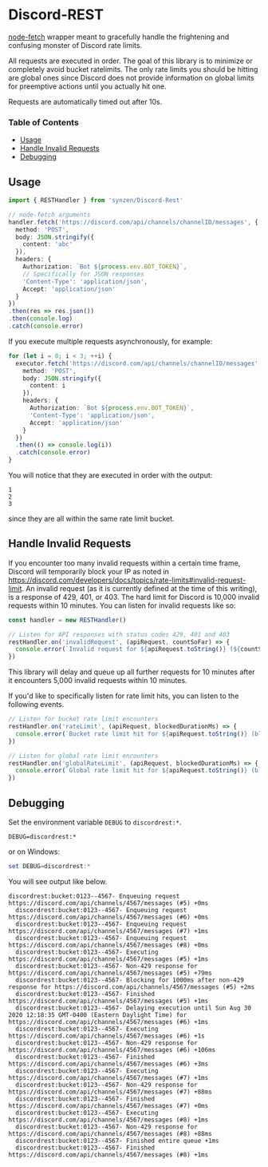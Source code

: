 # Discord-REST

[node-fetch](https://github.com/node-fetch/node-fetch) wrapper meant to gracefully handle the frightening and confusing monster of Discord rate limits.

All requests are executed in order. The goal of this library is to minimize or completely avoid bucket ratelimits. The only rate limits you should be hitting are global ones since Discord does not provide information on global limits for preemptive actions until you actually hit one.

Requests are automatically timed out after 10s.

### Table of Contents
* [Usage](#usage)
* [Handle Invalid Requests](#handle-invalid-requests)
* [Debugging](#debugging)

## Usage
```ts
import { RESTHandler } from 'synzen/Discord-Rest'

// node-fetch arguments
handler.fetch('https://discord.com/api/channels/channelID/messages', {
  method: 'POST',
  body: JSON.stringify({
    content: 'abc'
  }),
  headers: {
    Authorization: `Bot ${process.env.BOT_TOKEN}`,
    // Specifically for JSON responses
    'Content-Type': 'application/json',
    Accept: 'application/json'
  }
})
.then(res => res.json())
.then(console.log)
.catch(console.error)
```
If you execute multiple requests asynchronously, for example:
```ts
for (let i = 0; i < 3; ++i) {
  executor.fetch('https://discord.com/api/channels/channelID/messages', {
    method: 'POST',
    body: JSON.stringify({
      content: i
    }),
    headers: {
      Authorization: `Bot ${process.env.BOT_TOKEN}`,
      'Content-Type': 'application/json',
      Accept: 'application/json'
    }
  })
  .then(() => console.log(i))
  .catch(console.error)
}
```
You will notice that they are executed in order with the output:

```shell
1
2
3
```
since they are all within the same rate limit bucket.

## Handle Invalid Requests

If you encounter too many invalid requests within a certain time frame, Discord will temporarily block your IP as noted in https://discord.com/developers/docs/topics/rate-limits#invalid-request-limit. An invalid request (as it is currently defined at the time of this writing), is a response of 429, 401, or 403. The hard limit for Discord is 10,000 invalid requests within 10 minutes. You can listen for invalid requests like so:

```ts
const handler = new RESTHandler()

// Listen for API responses with status codes 429, 401 and 403
restHandler.on('invalidRequest', (apiRequest, countSoFar) => {
  console.error(`Invalid request for ${apiRequest.toString()} (${countSoFar} total within 10 minutes)`)
})
```

This library will delay and queue up all further requests for 10 minutes after it encounters 5,000 invalid requests within 10 minutes.

If you'd like to specifically listen for rate limit hits, you can listen to the following events.

```ts
// Listen for bucket rate limit encounters
restHandler.on('rateLimit', (apiRequest, blockedDurationMs) => {
  console.error(`Bucket rate limit hit for ${apiRequest.toString()} (blocked for ${blockedDurationMs}ms)`)
})

// Listen for global rate limit encounters
restHandler.on('globalRateLimit', (apiRequest, blockedDurationMs) => {
  console.error(`Global rate limit hit for ${apiRequest.toString()} (blocked for ${blockedDurationMs}ms)`)
})
```

## Debugging

Set the environment variable `DEBUG` to `discordrest:*`.

```shell
DEBUG=discordrest:*
```
or on Windows:
```powershell
set DEBUG=discordrest:*
```
You will see output like below.
```shell
discordrest:bucket:0123--4567- Enqueuing request https://discord.com/api/channels/4567/messages (#5) +0ms
  discordrest:bucket:0123--4567- Enqueuing request https://discord.com/api/channels/4567/messages (#6) +0ms
  discordrest:bucket:0123--4567- Enqueuing request https://discord.com/api/channels/4567/messages (#7) +1ms
  discordrest:bucket:0123--4567- Enqueuing request https://discord.com/api/channels/4567/messages (#8) +0ms
  discordrest:bucket:0123--4567- Executing https://discord.com/api/channels/4567/messages (#5) +1ms
  discordrest:bucket:0123--4567- Non-429 response for https://discord.com/api/channels/4567/messages (#5) +79ms
  discordrest:bucket:0123--4567- Blocking for 1000ms after non-429 response for https://discord.com/api/channels/4567/messages (#5) +2ms
  discordrest:bucket:0123--4567- Finished https://discord.com/api/channels/4567/messages (#5) +1ms
  discordrest:bucket:0123--4567- Delaying execution until Sun Aug 30 2020 12:18:35 GMT-0400 (Eastern Daylight Time) for https://discord.com/api/channels/4567/messages (#6) +1ms
  discordrest:bucket:0123--4567- Executing https://discord.com/api/channels/4567/messages (#6) +1s
  discordrest:bucket:0123--4567- Non-429 response for https://discord.com/api/channels/4567/messages (#6) +106ms
  discordrest:bucket:0123--4567- Finished https://discord.com/api/channels/4567/messages (#6) +3ms
  discordrest:bucket:0123--4567- Executing https://discord.com/api/channels/4567/messages (#7) +1ms
  discordrest:bucket:0123--4567- Non-429 response for https://discord.com/api/channels/4567/messages (#7) +88ms
  discordrest:bucket:0123--4567- Finished https://discord.com/api/channels/4567/messages (#7) +0ms
  discordrest:bucket:0123--4567- Executing https://discord.com/api/channels/4567/messages (#8) +1ms
  discordrest:bucket:0123--4567- Non-429 response for https://discord.com/api/channels/4567/messages (#8) +88ms
  discordrest:bucket:0123--4567- Finished entire queue +1ms
  discordrest:bucket:0123--4567- Finished https://discord.com/api/channels/4567/messages (#8) +1ms
```
